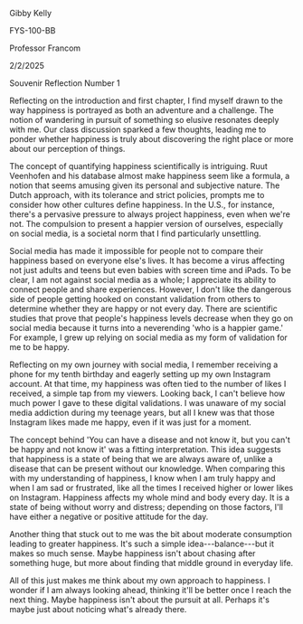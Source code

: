 Gibby Kelly

FYS-100-BB

Professor Francom

2/2/2025

Souvenir Reflection Number 1

Reflecting on the introduction and first chapter, I find myself drawn to
the way happiness is portrayed as both an adventure and a challenge. The
notion of wandering in pursuit of something so elusive resonates deeply
with me. Our class discussion sparked a few thoughts, leading me to
ponder whether happiness is truly about discovering the right place or
more about our perception of things.

The concept of quantifying happiness scientifically is intriguing. Ruut
Veenhofen and his database almost make happiness seem like a formula, a
notion that seems amusing given its personal and subjective nature. The
Dutch approach, with its tolerance and strict policies, prompts me to
consider how other cultures define happiness. In the U.S., for instance,
there\'s a pervasive pressure to always project happiness, even when
we\'re not. The compulsion to present a happier version of ourselves,
especially on social media, is a societal norm that I find particularly
unsettling.

Social media has made it impossible for people not to compare their
happiness based on everyone else\'s lives. It has become a virus
affecting not just adults and teens but even babies with screen time and
iPads. To be clear, I am not against social media as a whole; I
appreciate its ability to connect people and share experiences. However,
I don\'t like the dangerous side of people getting hooked on constant
validation from others to determine whether they are happy or not every
day. There are scientific studies that prove that people\'s happiness
levels decrease when they go on social media because it turns into a
neverending \'who is a happier game.\' For example, I grew up relying on
social media as my form of validation for me to be happy.

Reflecting on my own journey with social media, I remember receiving a
phone for my tenth birthday and eagerly setting up my own Instagram
account. At that time, my happiness was often tied to the number of
likes I received, a simple tap from my viewers. Looking back, I can\'t
believe how much power I gave to these digital validations. I was
unaware of my social media addiction during my teenage years, but all I
knew was that those Instagram likes made me happy, even if it was just
for a moment.

The concept behind \'You can have a disease and not know it, but you
can\'t be happy and not know it\' was a fitting interpretation. This
idea suggests that happiness is a state of being that we are always
aware of, unlike a disease that can be present without our knowledge.
When comparing this with my understanding of happiness, I know when I am
truly happy and when I am sad or frustrated, like all the times I
received higher or lower likes on Instagram. Happiness affects my whole
mind and body every day. It is a state of being without worry and
distress; depending on those factors, I\'ll have either a negative or
positive attitude for the day.

Another thing that stuck out to me was the bit about moderate
consumption leading to greater happiness. It\'s such a simple
idea---balance---but it makes so much sense. Maybe happiness isn\'t
about chasing after something huge, but more about finding that middle
ground in everyday life.

All of this just makes me think about my own approach to happiness. I
wonder if I am always looking ahead, thinking it\'ll be better once I
reach the next thing. Maybe happiness isn\'t about the pursuit at all.
Perhaps it\'s maybe just about noticing what\'s already there.
